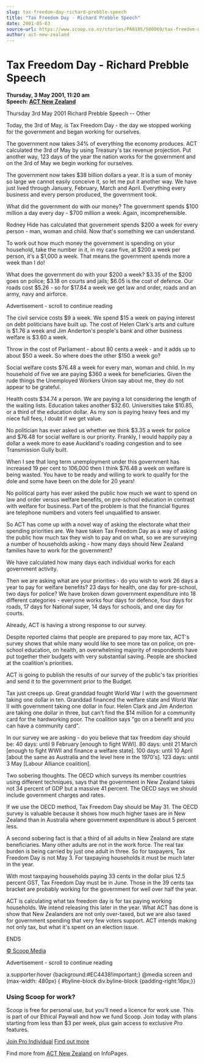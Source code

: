 ```yaml
---
slug: tax-freedom-day-richard-prebble-speech
title: "Tax Freedom Day - Richard Prebble Speech"
date: 2001-05-03
source-url: https://www.scoop.co.nz/stories/PA0105/S00069/tax-freedom-day-richard-prebble-speech.htm
author: act-new-zealand
---
```

Tax Freedom Day - Richard Prebble Speech
========================================

**Thursday, 3 May 2001, 11:20 am**  
**Speech: [ACT New Zealand](https://info.scoop.co.nz/ACT_New_Zealand)**

Thursday 3rd May 2001 Richard Prebble Speech -- Other

Today, the 3rd of May, is Tax Freedom Day - the day we stopped working for the government and began working for ourselves.

The government now takes 34% of everything the economy produces. ACT calculated the 3rd of May by using Treasury's tax revenue projection. Put another way, 123 days of the year the nation works for the government and on the 3rd of May we begin working for ourselves.

The government now takes $38 billion dollars a year. It is a sum of money so large we cannot easily conceive it, so let me put it another way. We have just lived through January, February, March and April. Everything every business and every person produced, the government took.

What did the government do with our money? The government spends $100 million a day every day - $700 million a week. Again, incomprehensible.

Rodney Hide has calculated that government spends $200 a week for every person - man, woman and child. Now that's something we can understand.

To work out how much money the government is spending on your household, take the number in it, in my case five, at $200 a week per person, it's a $1,000 a week. That means the government spends more a week than I do!

What does the government do with your $200 a week? $3.35 of the $200 goes on police; $3.18 on courts and jails; $6.05 is the cost of defence. Our roads cost $5.26 - so for $17.84 a week we get law and order, roads and an army, navy and airforce.

Advertisement - scroll to continue reading





The civil service costs $9 a week. We spend $15 a week on paying interest on debt politicians have built up. The cost of Helen Clark's arts and culture is $1.76 a week and Jim Anderton's people's bank and other business welfare is $3.60 a week.

Throw in the cost of Parliament - about 80 cents a week - and it adds up to about $50 a week. So where does the other $150 a week go?

Social welfare costs $76.48 a week for every man, woman and child. In my household of five we are paying $360 a week for beneficiaries. Given the rude things the Unemployed Workers Union say about me, they do not appear to be grateful.

Health costs $34.74 a person. We are paying a lot considering the length of the waiting lists. Education takes another $32.60. Universities take $10.85, or a third of the education dollar. As my son is paying heavy fees and my niece full fees, I doubt if we get value.

No politician has ever asked us whether we think $3.35 a week for police and $76.48 for social welfare is our priority. Frankly, I would happily pay a dollar a week more to ease Auckland's roading congestion and to see Transmission Gully built.

When I see that long term unemployment under this government has increased 19 per cent to 106,000 then I think $76.48 a week on welfare is being wasted. You have to be ready and willing to work to qualify for the dole and some have been on the dole for 20 years!

No political party has ever asked the public how much we want to spend on law and order versus welfare benefits, on pre-school education in contrast with welfare for business. Part of the problem is that the financial figures are telephone numbers and voters feel unqualified to answer.

So ACT has come up with a novel way of asking the electorate what their spending priorities are. We have taken Tax Freedom Day as a way of asking the public how much tax they wish to pay and on what, so we are surveying a number of households asking - how many days should New Zealand families have to work for the government?

We have calculated how many days each individual works for each government activity.

Then we are asking what are your priorities - do you wish to work 26 days a year to pay for welfare benefits? 23 days for health, one day for pre-school, two days for police? We have broken down government expenditure into 18 different categories - everyone works four days for defence, four days for roads, 17 days for National super, 14 days for schools, and one day for courts.

Already, ACT is having a strong response to our survey.

Despite reported claims that people are prepared to pay more tax, ACT's survey shows that while many would like to see more tax on police, on pre-school education, on health, an overwhelming majority of respondents have put together their budgets with very substantial saving. People are shocked at the coalition's priorities.

ACT is going to publish the results of our survey of the public's tax priorities and send it to the government prior to the Budget.

Tax just creeps up. Great granddad fought World War I with the government taking one dollar in ten. Granddad financed the welfare state and World War II with government taking one dollar in four. Helen Clark and Jim Anderton are taking one dollar in three, but can't find the $14 million for a community card for the hardworking poor. The coalition says "go on a benefit and you can have a community card".

In our survey we are asking - do you believe that tax freedom day should be: 40 days: until 9 February \[enough to fight WWI\]. 80 days: until 21 March \[enough to fight WWII and finance a welfare state\]. 100 days: until 10 April \[about the same as Australia and the level here in the 1970's\]. 123 days: until 3 May \[Labour Alliance coalition\].

Two sobering thoughts. The OECD which surveys its member countries using different techniques, says that the government in New Zealand takes not 34 percent of GDP but a massive 41 percent. The OECD says we should include government charges and rates.

If we use the OECD method, Tax Freedom Day should be May 31. The OECD survey is valuable because it shows how much higher taxes are in New Zealand than in Australia where government expenditure is about 5 percent less.

A second sobering fact is that a third of all adults in New Zealand are state beneficiaries. Many other adults are not in the work force. The real tax burden is being carried by just one adult in three. So for taxpayers, Tax Freedom Day is not May 3. For taxpaying households it must be much later in the year.

With most taxpaying households paying 33 cents in the dollar plus 12.5 percent GST, Tax Freedom Day must be in June. Those in the 39 cents tax bracket are probably working for the government for well over half the year.

ACT is calculating what tax freedom day is for tax paying working households. We intend releasing this later in the year. What ACT has done is show that New Zealanders are not only over-taxed, but we are also taxed for government spending that very few voters support. ACT intends making not only tax, but what it's spent on an election issue.

ENDS

  

[© Scoop Media](http://www.scoop.co.nz/about/terms.html)  

Advertisement - scroll to continue reading



a.supporter:hover {background:#EC4438!important;} @media screen and (max-width: 480px) { #byline-block div.byline-block {padding-right:16px;}}

### Using Scoop for work?

Scoop is free for personal use, but you’ll need a licence for work use. This is part of our Ethical Paywall and how we fund Scoop. Join today with plans starting from less than $3 per week, plus gain access to exclusive _Pro_ features.  
  
[Join Pro Individual](https://pro.scoop.co.nz/Individual/?from=ProIn24) [Find out more](https://pro.scoop.co.nz/using-scoop-for-work/?from=ProIn24)

Find more from [ACT New Zealand](https://info.scoop.co.nz/ACT_New_Zealand) on InfoPages.